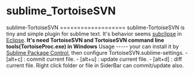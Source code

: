 sublime_TortoiseSVN
===================

sublime-TortoiseSVN ===================  sublime-TortoiseSVN is tiny and simple plugin for sublime text. It's behavior seems [subclipse](http://subclipse.tigris.org/) in [Eclipse](http://www.eclipse.org/). **It's need TortoiseSVN and TortoiseSVN command line tools(TortoiseProc.exe) in Windows**  Usage -----  your can install it by [Sublime Package Control](http://wbond.net/sublime_packages/package_control), then configure TortoiseSVN.sublime-settings.  - [alt+c] : commit current file.  - [alt+u] : update current file.  - [alt+d] : diff current file.  Right click folder or file in SiderBar can commit/update also. 